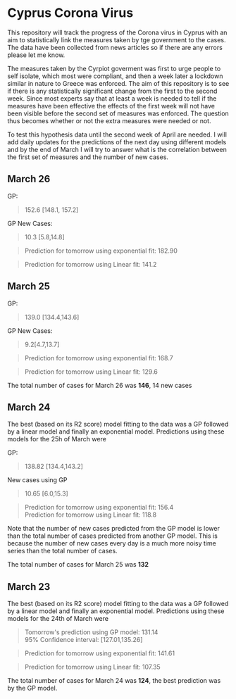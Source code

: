 # Cyprus Corona Virus

This repository will track the progress of the Corona virus in Cyprus with an aim to statistically link the measures taken by tge government to the cases. The data have been collected from news articles so if there are any errors please let me know. 

The measures taken by the Cyrpiot goverment was first to urge people to self isolate, which most were compliant, and then a week later a lockdown similar in nature to Greece was enforced. The aim of this repository is to see if there is any statistically significant change from the first to the second week. Since most experts say that at least a week is needed to tell if the measures have been effective the effects of the first week will not have been visible before the second set of measures was enforced. The question thus becomes whether or not the extra measures were needed or not.

To test this hypothesis data until the second week of April are needed. I will add daily updates for the predictions of the next day using  different models and by the end of March I will try to answer what is the correlation between the first set of measures and the number of new cases.

## March 26
GP: 
> 152.6 [148.1, 157.2]

GP New Cases:
> 10.3 [5.8,14.8]

>Prediction for tomorrow using exponential fit: 182.90

>Prediction for tomorrow using Linear fit: 141.2



## March 25
GP: 
>139.0 [134.4,143.6]

GP New Cases:
> 9.2[4.7,13.7]

>Prediction for tomorrow using exponential fit: 168.7

>Prediction for tomorrow using Linear fit: 129.6


The total number of cases for March 26 was **146**, 14 new cases


## March 24

The best (based on its R2 score) model fitting to the data was a GP followed by a linear model and finally an exponential model. Predictions using these models for the 25h of March were

GP: 
>  138.82 [134.4,143.2]  

New cases using GP  
> 10.65 [6.0,15.3]

> Prediction for tomorrow using exponential fit: 156.4  
> Prediction for tomorrow using Linear fit: 118.8

Note that the number of new cases predicted from the GP model is lower than the total number of cases predicted from another GP model. This is because the number of new cases every day is a much more noisy time series than the total number of cases. 

The total number of cases for March 25 was **132**

## March 23

The best (based on its R2 score) model fitting to the data was a GP followed by a linear model and finally an exponential model. Predictions using these models for the 24th of March were

> Tomorrow's prediction using GP model: 131.14   
> 95% Confidence interval: [127.01,135.26]

> Prediction for tomorrow using exponential fit: 141.61

> Prediction for tomorrow using Linear fit: 107.35

The total number of cases for March 24 was **124**, the best prediction was by the GP model. 

